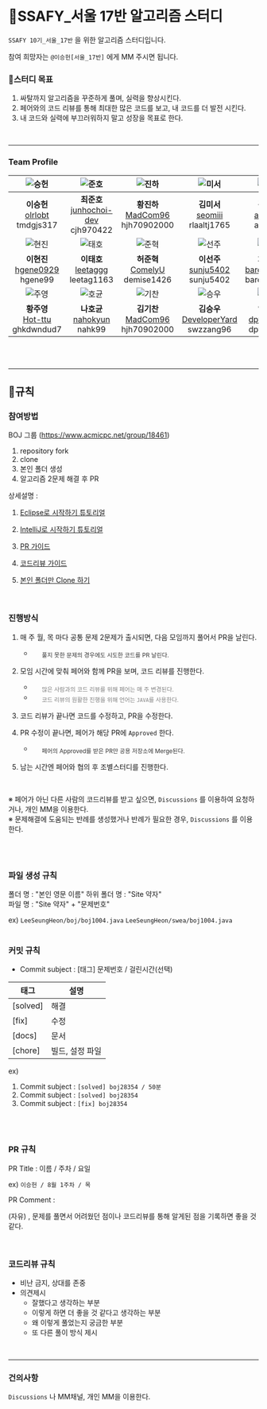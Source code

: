 # 📖SSAFY_서울 17반 알고리즘 스터디

`SSAFY 10기_서울_17반` 을 위한 알고리즘 스터디입니다.

참여 희망자는 `@이승헌[서울_17반]` 에게 MM 주시면 됩니다.
<br>

### 📌스터디 목표

1. 싸탈까지 알고리즘을 꾸준하게 풀며, 실력을 향상시킨다.
2. 페어와의 코드 리뷰를 통해 최대한 많은 코드를 보고, 내 코드를 더 발전 시킨다.
3. 내 코드와 실력에 부끄러워하지 말고 성장을 목표로 한다.

<br>



---

### Team Profile



|![승헌](https://avatars.githubusercontent.com/u/99643732)|![준호](https://avatars.githubusercontent.com/u/39554558)|![진하](https://avatars.githubusercontent.com/u/70102600)|![미서](https://avatars.githubusercontent.com/u/86819719)|![준서](https://avatars.githubusercontent.com/u/99449600 )|![재열](https://avatars.githubusercontent.com/u/49369306 )|![소현](https://avatars.githubusercontent.com/u/88651937 )|
|:---:|:---:|:---:|:---:|:---:|:---:|:---:|
|**이승헌** <br> [olrlobt](https://github.com/olrlobt) <br> tmdgjs317| **최준호** <br> [junhochoi-dev](https://github.com/junhochoi-dev) <br> cjh970422 | **황진하** <br> [MadCom96](https://github.com/MadCom96) <br> hjh70902000 | **김미서** <br> [seomiii](https://github.com/seomiii)  <br> rlaaltj1765 | **김준서** <br> [adoo24](https://github.com/adoo24)  <br> adoo24 | **소재열** <br> [devjy39](https://github.com/devjy39) <br> jyeol39 | **엄소현** <br> [sohy19](https://github.com/sohy19) <br> eomso19 |
|![현진](https://avatars.githubusercontent.com/u/90823532 )|![태호](https://avatars.githubusercontent.com/u/100212241 )|![준혁](https://avatars.githubusercontent.com/u/31150286 )|![선주](https://avatars.githubusercontent.com/u/68212526 )|![재환](https://avatars.githubusercontent.com/u/65287117 )|![유경](https://avatars.githubusercontent.com/u/76727102 )|![하은](https://avatars.githubusercontent.com/u/101447960 ) |
|**이현진** <br> [hgene0929](https://github.com/hgene0929) <br> hgene99| **이태호** <br> [leetaggg](https://github.com/leetaggg) <br> leetag1163 | **허준혁** <br> [ComelyU](https://github.com/ComelyU) <br> demise1426 | **이선주** <br> [sunju5402](https://github.com/sunju5402) <br> sunju5402 | **차재환** <br> [barded1998](https://github.com/barded1998)  <br> barded1998 | **정유경** <br>[youkyoungJung](https://github.com/youkyoungJung)<br> yyk834 | **이하은** <br> [hahi1108](https://github.com/hahi1108) <br> haisley |
|![주영](https://avatars.githubusercontent.com/u/87738361 )|![호균](https://avatars.githubusercontent.com/u/100259486 )|![기찬](https://avatars.githubusercontent.com/u/140886562 )|![승우](https://avatars.githubusercontent.com/u/59395755 )|![예준](https://avatars.githubusercontent.com/u/84260096 )|||
|**황주영** <br> [Hot-ttu](https://github.com/Hot-ttu) <br> ghkdwndud7| **나호균** <br> [nahokyun](https://github.com/nahokyun) <br> nahk99 | **김기찬** <br> [MadCom96](https://github.com/MadCom96) <br> hjh70902000 | **김승우** <br> [DeveloperYard](https://github.com/DeveloperYard)  <br> swzzang96 | **임예준** <br> [dpwns523](https://github.com/dpwns523)  <br> dpwns523| <br>  <br> |  :sunglasses: <br> [Github ID](https://search.pstatic.net/common/?src=http%3A%2F%2Fcafefiles.naver.net%2FMjAxOTAxMjRfMTgy%2FMDAxNTQ4Mjk5MTU3NzQw.OQ1lZVCSuDtomE47Z0vs2rLPd8GFz_zBLViEdyC170Ag.8mT-gzSXETdXYYZjL0s10qnq-qoeaEDcZonwy3zBskog.PNG.ekeod8120%2FexternalFile.png&type=sc960_832) <br> BOJ ID | 

<br><br>



---

## 📜규칙

### 참여방법

BOJ 그룹 (https://www.acmicpc.net/group/18461)

1. repository fork
2. clone
3. 본인 폴더 생성
4. 알고리즘 2문제 해결 후 PR


상세설명 :
<br>


1. [Eclipse로 시작하기 튜토리얼](.docs/GETTING_STARTED.md)


2. [IntelliJ로 시작하기 튜토리얼](.docs/GETTING_STARTED_intellJ.md)


3. [PR 가이드](.docs/PULL_REQUESTS_GUIDE.md)


4. [코드리뷰 가이드](.docs/CODE_REVIEW_GUIDE.md)


5. [본인 폴더만 Clone 하기](.docs/Only_My_Folder_Clone_Guide.md)


<br>

### 진행방식

1. 매 주 월, 목 마다 공통 문제 2문제가 출시되면, 다음 모임까지 풀어서 PR을 날린다.

    -   <sub style="color: rgba(0, 0, 0, 0.8); margin-left: 20px;"> 풀지 못한 문제의 경우에도 시도한 코드를 PR 날린다.</sub>




2. 모임 시간에 맞춰 페어와 함께 PR을 보며, 코드 리뷰를 진행한다.
    -   <sub style="color: #808080; margin-left: 20px;"> 많은 사람과의 코드 리뷰를 위해 페어는 매 주 변경된다.</sub>
    -   <sub style="color: #808080; margin-left: 20px;"> 코드 리뷰의 원활한 진행을 위해 언어는 `JAVA`를 사용한다.</sub>

3. 코드 리뷰가 끝나면 코드를 수정하고, PR을 수정한다.
4. PR 수정이 끝나면, 페어가 해당 PR에 `Approved` 한다.
    -   <sub style="color: rgba(0, 0, 0, 0.8); margin-left: 20px;"> 페어의 Approved를 받은 PR만 공용 저장소에 Merge된다.</sub>
  
5. 남는 시간엔 페어와 협의 후 조별스터디를 진행한다.
<br>

※ 페어가 아닌 다른 사람의 코드리뷰를 받고 싶으면,  `Discussions` 를 이용하여 요청하거나, 개인 MM을 이용한다.
<br>
※ 문제해결에 도움되는 반례를 생성했거나 반례가 필요한 경우, `Discussions` 를 이용한다.

<br><br>


### 파일 생성 규칙

폴더 명 : "본인 영문 이름"
하위 폴더 명 : "Site 약자"
<br>
파일 명 : "Site 약자"  +  "문제번호" 

ex)
`LeeSeungHeon/boj/boj1004.java`
`LeeSeungHeon/swea/boj1004.java`
<br><br>

### 커밋 규칙

- Commit subject : [태그] 문제번호 / 걸린시간(선택)

| 태그 | 설명 |
| --- | --- |
| [solved] | 해결 |
| [fix] | 수정 |
| [docs] | 문서 |
| [chore] | 빌드, 설정 파일 |

ex)

1. Commit subject : `[solved] boj28354 / 50분`
2. Commit subject : `[solved] boj28354`
3. Commit subject : `[fix] boj28354` 

<br><br>

### PR 규칙

PR Title : 이름 / 주차 / 요일

ex)  `이승헌 / 8월 1주차 / 목`

PR Comment : 

(자유) , 문제를 풀면서 어려웠던 점이나 코드리뷰를 통해 알게된 점을 기록하면 좋을 것 같다.

<br>

### 코드리뷰 규칙

- 비난 금지, 상대를 존중
- 의견제시
    - 잘했다고 생각하는 부분
    - 이렇게 하면 더 좋을 것 같다고 생각하는 부분
    - 왜 이렇게 풀었는지 궁금한 부분
    - 또 다른 풀이 방식 제시

<br>



---

### 건의사항

`Discussions` 나 MM채널, 개인 MM을 이용한다.
